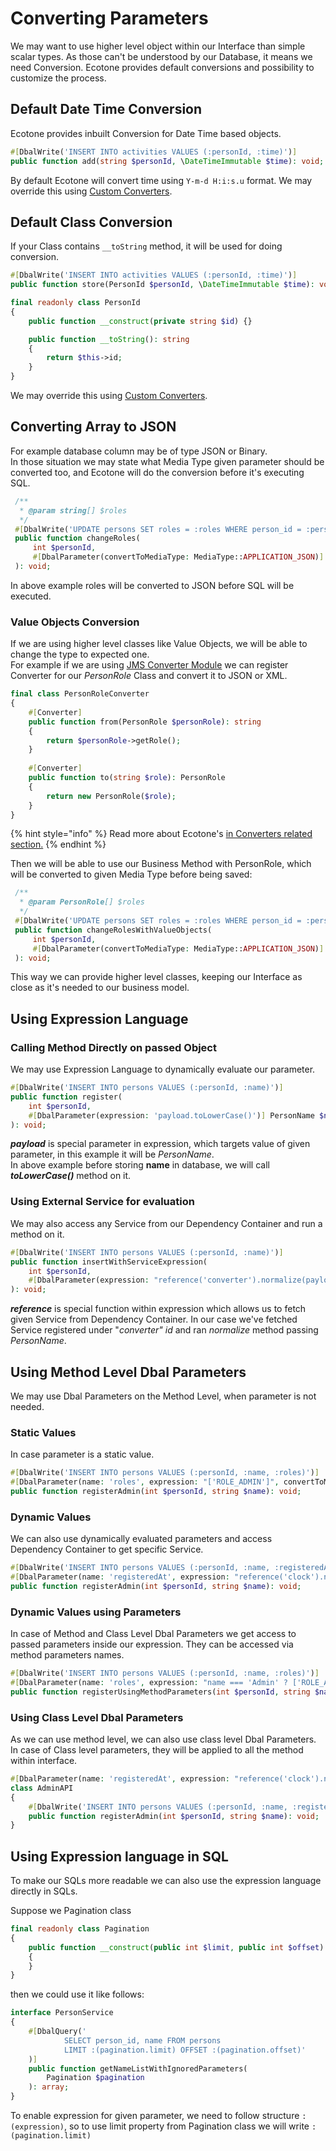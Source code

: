 # Converting Parameters

We may want to use higher level object within our Interface than simple scalar types. As those can't be understood by our Database, it means we need Conversion. Ecotone provides default conversions and possibility to customize the process.

## Default Date Time Conversion

Ecotone provides inbuilt Conversion for Date Time based objects.&#x20;

```php
#[DbalWrite('INSERT INTO activities VALUES (:personId, :time)')]
public function add(string $personId, \DateTimeImmutable $time): void;
```

By default Ecotone will convert time using `Y-m-d H:i:s.u` format. We may override this using [Custom Converters](../../../../messaging/conversion/conversion/).

## Default Class Conversion

If your Class contains `__toString` method, it will be used for doing conversion.

```php
#[DbalWrite('INSERT INTO activities VALUES (:personId, :time)')]
public function store(PersonId $personId, \DateTimeImmutable $time): void;
```

```php
final readonly class PersonId
{
    public function __construct(private string $id) {}

    public function __toString(): string
    {
        return $this->id;
    }
}
```

We may override this using [Custom Converters](../../../../messaging/conversion/conversion/).

## Converting Array to JSON

For example database column may be of type JSON or Binary.\
In those situation we may state what Media Type given parameter should be converted too, and Ecotone will do the conversion before it's executing SQL.

```php
 /**
  * @param string[] $roles
  */
 #[DbalWrite('UPDATE persons SET roles = :roles WHERE person_id = :personId')]
 public function changeRoles(
     int $personId,
     #[DbalParameter(convertToMediaType: MediaType::APPLICATION_JSON)] array $roles
 ): void;
```

In above example roles will be converted to JSON before SQL will be executed.

### Value Objects Conversion

If we are using higher level classes like Value Objects, we will be able to change the type to expected one. \
For example if we are using [JMS Converter Module](../../../../modules/jms-converter.md) we can register Converter for our _PersonRole_ Class and convert it to JSON or XML.

```php
final class PersonRoleConverter
{
    #[Converter]
    public function from(PersonRole $personRole): string
    {
        return $personRole->getRole();
    }
    
    #[Converter]
    public function to(string $role): PersonRole
    {
        return new PersonRole($role);
    }
}
```

{% hint style="info" %}
Read more about Ecotone's [in Converters related section.](../../../../messaging/conversion/conversion/)
{% endhint %}

Then we will be able to use our Business Method with PersonRole, which will be converted to given Media Type before being saved:

```php
 /**
  * @param PersonRole[] $roles
  */
 #[DbalWrite('UPDATE persons SET roles = :roles WHERE person_id = :personId')]
 public function changeRolesWithValueObjects(
     int $personId,
     #[DbalParameter(convertToMediaType: MediaType::APPLICATION_JSON)] array $roles
 ): void;
```

This way we can provide higher level classes, keeping our Interface as close as it's needed to our business model.

## Using Expression Language

### Calling Method Directly on passed Object

We may use Expression Language to dynamically evaluate our parameter.

```php
#[DbalWrite('INSERT INTO persons VALUES (:personId, :name)')]
public function register(
    int $personId,
    #[DbalParameter(expression: 'payload.toLowerCase()')] PersonName $name
): void;
```

_**payload**_ is special parameter in expression, which targets value of given parameter, in this example it will be _PersonName_. \
In above example before storing **name** in database, we will call _**toLowerCase()**_ method on it.

### Using External Service for evaluation

We may also access any Service from our Dependency Container and run a method on it.

```php
#[DbalWrite('INSERT INTO persons VALUES (:personId, :name)')]
public function insertWithServiceExpression(
    int $personId,
    #[DbalParameter(expression: "reference('converter').normalize(payload)")] PersonName $name
): void;
```

_**reference**_ is special function within expression which allows us to fetch given Service from Dependency Container. In our case we've fetched Service registered under "_converter" id_ and ran _normalize_ method passing _PersonName_.

## Using Method Level Dbal Parameters

We may use Dbal Parameters on the Method Level, when parameter is not needed.

### Static Values

In case parameter is a static value.

```php
#[DbalWrite('INSERT INTO persons VALUES (:personId, :name, :roles)')]
#[DbalParameter(name: 'roles', expression: "['ROLE_ADMIN']", convertToMediaType: MediaType::APPLICATION_JSON)]
public function registerAdmin(int $personId, string $name): void;
```

### Dynamic Values

We can also use dynamically evaluated parameters and access Dependency Container to get specific Service.

```php
#[DbalWrite('INSERT INTO persons VALUES (:personId, :name, :registeredAt)')]
#[DbalParameter(name: 'registeredAt', expression: "reference('clock').now()")]
public function registerAdmin(int $personId, string $name): void;
```

### Dynamic Values using Parameters

In case of Method and Class Level Dbal Parameters we get access to passed parameters inside our expression. They can be accessed via method parameters names.

```php
#[DbalWrite('INSERT INTO persons VALUES (:personId, :name, :roles)')]
#[DbalParameter(name: 'roles', expression: "name === 'Admin' ? ['ROLE_ADMIN'] : []", convertToMediaType: MediaType::APPLICATION_JSON)]
public function registerUsingMethodParameters(int $personId, string $name): void;
```

### Using Class Level Dbal Parameters

As we can use method level, we can also use class level Dbal Parameters. In case of Class level parameters, they will be applied to all the method within interface.

```php
#[DbalParameter(name: 'registeredAt', expression: "reference('clock').now()")]
class AdminAPI
{
    #[DbalWrite('INSERT INTO persons VALUES (:personId, :name, :registeredAt)')]
    public function registerAdmin(int $personId, string $name): void;
}
```

## Using Expression language in SQL

To make our SQLs more readable we can also use the expression language directly in SQLs.&#x20;

Suppose we Pagination class

```php
final readonly class Pagination
{
    public function __construct(public int $limit, public int $offset)
    {
    }
}
```

then we could use it like follows:

```php
interface PersonService
{
    #[DbalQuery('
            SELECT person_id, name FROM persons 
            LIMIT :(pagination.limit) OFFSET :(pagination.offset)'
    )]
    public function getNameListWithIgnoredParameters(
        Pagination $pagination
    ): array;
}
```

To enable expression for given parameter, we need to follow structure `:(expression)`, so to use limit property from Pagination class we will write `:(pagination.limit)`&#x20;
